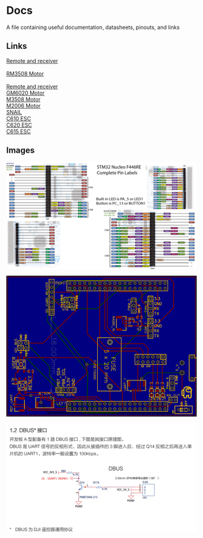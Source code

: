 # Docs
A file containing useful documentation, datasheets, pinouts, and links

## Links
<a href="http://dl.djicdn.com/downloads/dt7/en/DT7&DR16_RC_System_User_Manual_v2.00_en.pdf" target="_blank" rel="noopener noreferrer">Remote and receiver</a><br><br>
<a href="https://rm-static.djicdn.com/tem/17348/RoboMaster%20M3508%20P19%20Brushless%20DC%20Gear%20Motor%20V1.0.pdf" target="_blank" rel="noopener noreferrer">RM3508 Motor</a><br><br>
[Remote and receiver](http://dl.djicdn.com/downloads/dt7/en/DT7&DR16_RC_System_User_Manual_v2.00_en.pdf)<br>
[GM6020 Motor](https://rm-static.djicdn.com/tem/17348/RoboMaster%20GM6020%20Brushless%20DC%20Motor%20User%20Guide.pdf)<br>
[M3508 Motor](https://rm-static.djicdn.com/tem/17348/RoboMaster%20M3508%20P19%20Brushless%20DC%20Gear%20Motor%20V1.0.pdf)<br>
[M2006 Motor](https://rm-static.djicdn.com/tem/17348/RM%20M2006%20P36直流无刷减速电机使用说明.pdf)<br>
[SNAIL](https://dl.djicdn.com/downloads/snail/20170315/SNAIL_430-R_Racing_ESC_V1.0_multi.pdf)<br>
[C610 ESC](https://rm-static.djicdn.com/tem/17348/RoboMaster%20C610%20Brushless%20DC%20Motor%20Speed%20Controller%20User%20Guide.pdf)<br>
[C620 ESC](https://rm-static.djicdn.com/tem/17348/RoboMaster%20C620%20Brushless%20DC%20Motor%20Speed%20Controller%20V1.01.pdf)<br>
[C615 ESC](https://rm-static.djicdn.com/tem/17348/RoboMaster%20C615%20Brushless%20DC%20Motor%20Speed%20Controller%20User%20Guide.pdf)


## Images
![](.assets/STM32_Nucleo_F446Re_Pinout.png)

![](.assets/breakout_board.png)

![](.assets/DBUS_circuit.png)
